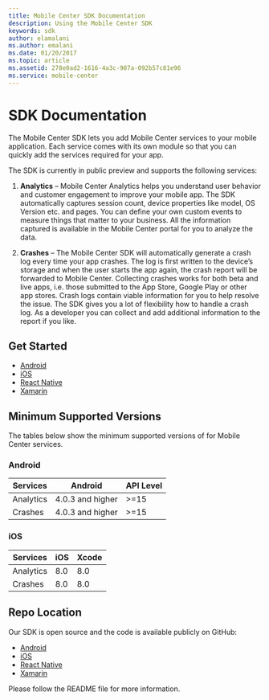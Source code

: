 ```yaml
---
title: Mobile Center SDK Documentation
description: Using the Mobile Center SDK
keywords: sdk
author: elamalani
ms.author: emalani
ms.date: 01/20/2017
ms.topic: article
ms.assetid: 278e0ad2-1616-4a3c-907a-092b57c81e96
ms.service: mobile-center
---
```


# SDK Documentation

The Mobile Center SDK lets you add Mobile Center services to your mobile application.
Each service comes with its own module so that you can quickly add the services required for your app.

The SDK is currently in public preview and supports the following services:

1. **Analytics** – Mobile Center Analytics helps you understand user behavior and customer engagement to improve your mobile app. The SDK automatically captures session count, device properties like model, OS Version etc. and pages. You can define your own custom events to measure things that matter to your business. All the information captured is available in the Mobile Center portal for you to analyze the data.

2. **Crashes** – The Mobile Center SDK will automatically generate a crash log every time your app crashes. The log is first written to the device’s storage and when the user starts the app again, the crash report will be forwarded to Mobile Center. Collecting crashes works for both beta and live apps, i.e. those submitted to the App Store, Google Play or other app stores. Crash logs contain viable information for you to help resolve the issue. The SDK gives you a lot of flexibility how to handle a crash log. As a developer you can collect and add additional information to the report if you like.

## Get Started

* [Android](getting-started/android.md)
* [iOS](getting-started/ios.md)
* [React Native](getting-started/react-native.md)
* [Xamarin](getting-started/xamarin.md)

## Minimum Supported Versions

The tables below show the minimum supported versions of for Mobile Center services.

### Android

 Services         | Android   | API Level
 -----------------| ----------| ----------
 Analytics        | 4.0.3 and higher   | >=15
 Crashes          | 4.0.3 and higher    |  >=15

### iOS

 Services         | iOS    | Xcode
 -----------------| -------| ------
 Analytics        | 8.0    | 8.0
 Crashes          | 8.0    | 8.0

## Repo Location

Our SDK is open source and the code is available publicly on GitHub:

* [Android](https://github.com/Microsoft/mobile-center-sdk-android/tree/master)
* [iOS](https://github.com/Microsoft/mobile-center-sdk-ios/tree/master)
* [React Native](https://github.com/Microsoft/MobileCenter-SDK-react-native)
* [Xamarin](https://github.com/Microsoft/mobile-center-sdk-xamarin/tree/master)

Please follow the README file for more information.

